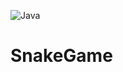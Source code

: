 ![Java](https://img.shields.io/badge/java-%23ED8B00.svg?style=for-the-badge&logo=openjdk&logoColor=white)

# SnakeGame
